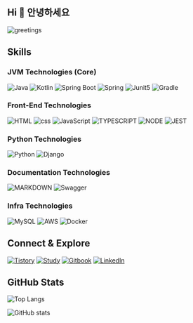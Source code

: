 ## Hi 👋 안녕하세요 

![greetings](https://readme-typing-svg.demolab.com?font=Fira+Code&size=24&pause=1000&color=000000&width=1000&lines=I'm+Albert!+I+love+challenges+and+growth+%F0%9F%91%8A%F0%9F%91%8A)

## Skills
### JVM Technologies (Core)
![Java](https://img.shields.io/badge/java-%23ED8B00.svg?style=for-the-badge&logo=java&logoColor=white)
![Kotlin](https://img.shields.io/badge/Kotlin-0095D5?&style=for-the-badge&logo=kotlin&logoColor=white)
![Spring Boot](https://img.shields.io/badge/sprint%20boot-green?style=for-the-badge&logo=springboot)
![Spring](https://img.shields.io/badge/spring-%236DB33F.svg?style=for-the-badge&logo=spring&logoColor=white)
![Junit5](https://img.shields.io/badge/Junit5-dc524a?style=for-the-badge&logo=junit5)
![Gradle](https://img.shields.io/badge/Gradle-02303A.svg?style=for-the-badge&logo=Gradle&logoColor=white)

### Front-End Technologies
![HTML](https://img.shields.io/badge/HTML-239120?style=for-the-badge&logo=html5&logoColor=white)
![css](https://img.shields.io/badge/CSS-239120?&style=for-the-badge&logo=css3&logoColor=white)
![JavaScript](https://img.shields.io/badge/javascript-%23323330.svg?style=for-the-badge&logo=javascript&logoColor=%23F7DF1E)
![TYPESCRIPT](https://img.shields.io/badge/TypeScript-007ACC?style=for-the-badge&logo=typescript&logoColor=white)
![NODE](https://img.shields.io/badge/Node.js-43853D?style=for-the-badge&logo=node.js&logoColor=white)
![JEST](https://img.shields.io/badge/Jest-323330?style=for-the-badge&logo=Jest&logoColor=white)

### Python Technologies
![Python](https://img.shields.io/badge/python-3670A0?style=for-the-badge&logo=python&logoColor=ffdd54)
![Django](https://img.shields.io/badge/Django-092E20?style=for-the-badge&logo=django&logoColor=white)

### Documentation Technologies
![MARKDOWN](https://img.shields.io/badge/Markdown-000000?style=for-the-badge&logo=markdown&logoColor=white)
![Swagger](https://img.shields.io/badge/-Swagger-%23Clojure?style=for-the-badge&logo=swagger&logoColor=white)

### Infra Technologies
![MySQL](https://img.shields.io/badge/MySQL-00000F?style=for-the-badge&logo=mysql&logoColor=white)
![AWS](https://img.shields.io/badge/Amazon_AWS-232F3E?style=for-the-badge&logo=amazon-aws&logoColor=white)
![Docker](https://img.shields.io/badge/docker-%230db7ed.svg?style=for-the-badge&logo=docker&logoColor=white)

## Connect & Explore

[![Tistory](https://img.shields.io/badge/Blog-FF5544?style=for-the-badge&logo=tistory)](https://albertblog.tistory.com/)
[![Study](https://img.shields.io/badge/Journal-blue?style=for-the-badge&label=Study)](https://study.albert-im.com/)
[![Gitbook](https://img.shields.io/badge/old%20blog-grey?style=for-the-badge&logo=gitbook)](https://gitbook.albert-im.com/)
[![LinkedIn](https://img.shields.io/badge/LinkedIn-blue?style=for-the-badge&logo=linkedin)](https://www.linkedin.com/in/albertimkr/)

## GitHub Stats

![Top Langs](https://github-readme-stats.vercel.app/api/top-langs/?username=AlbertImKr&layout=compact)

![GitHub stats](https://github-readme-stats.vercel.app/api?username=AlbertImKr&count_private=true&show_icons=true)
